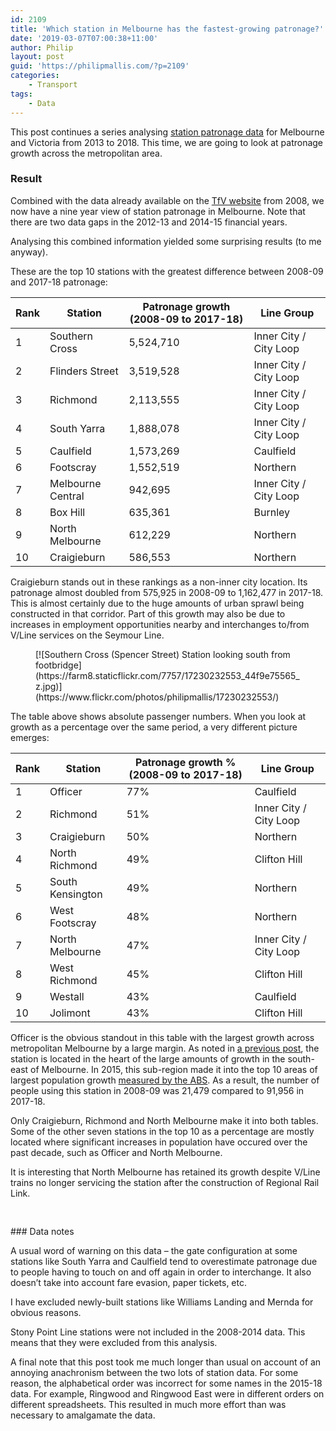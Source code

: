 ```yaml
---
id: 2109
title: 'Which station in Melbourne has the fastest-growing patronage?'
date: '2019-03-07T07:00:38+11:00'
author: Philip
layout: post
guid: 'https://philipmallis.com/?p=2109'
categories:
    - Transport
tags:
    - Data
---
```


This post continues a series analysing [station patronage data](https://philipmallis.com/blog/2019/02/14/station-patronage-in-victoria-2013-2018/) for Melbourne and Victoria from 2013 to 2018. This time, we are going to look at patronage growth across the metropolitan area.

### Result

Combined with the data already available on the [TfV website](https://transport.vic.gov.au/about/data-and-research/patronage) from 2008, we now have a nine year view of station patronage in Melbourne. Note that there are two data gaps in the 2012-13 and 2014-15 financial years.

Analysing this combined information yielded some surprising results (to me anyway).

These are the top 10 stations with the greatest difference between 2008-09 and 2017-18 patronage:

| Rank | Station | Patronage growth (2008-09 to 2017-18) | Line Group |
|---|---|---|---|
| 1 | Southern Cross | 5,524,710 | Inner City / City Loop |
| 2 | Flinders Street | 3,519,528 | Inner City / City Loop |
| 3 | Richmond | 2,113,555 | Inner City / City Loop |
| 4 | South Yarra | 1,888,078 | Inner City / City Loop |
| 5 | Caulfield | 1,573,269 | Caulfield |
| 6 | Footscray | 1,552,519 | Northern |
| 7 | Melbourne Central | 942,695 | Inner City / City Loop |
| 8 | Box Hill | 635,361 | Burnley |
| 9 | North Melbourne | 612,229 | Northern |
| 10 | Craigieburn | 586,553 | Northern |

Craigieburn stands out in these rankings as a non-inner city location. Its patronage almost doubled from 575,925 in 2008-09 to 1,162,477 in 2017-18. This is almost certainly due to the huge amounts of urban sprawl being constructed in that corridor. Part of this growth may also be due to increases in employment opportunities nearby and interchanges to/from V/Line services on the Seymour Line.

<figure class="wp-block-image">[![Southern Cross (Spencer Street) Station looking south from footbridge](https://farm8.staticflickr.com/7757/17230232553_44f9e75565_z.jpg)](https://www.flickr.com/photos/philipmallis/17230232553/)</figure>The table above shows absolute passenger numbers. When you look at growth as a percentage over the same period, a very different picture emerges:

| Rank | Station | Patronage growth % (2008-09 to 2017-18) | Line Group |
|---|---|---|---|
| 1 | Officer | 77% | Caulfield |
| 2 | Richmond | 51% | Inner City / City Loop |
| 3 | Craigieburn | 50% | Northern |
| 4 | North Richmond | 49% | Clifton Hill |
| 5 | South Kensington | 49% | Northern |
| 6 | West Footscray | 48% | Northern |
| 7 | North Melbourne | 47% | Inner City / City Loop |
| 8 | West Richmond | 45% | Clifton Hill |
| 9 | Westall | 43% | Caulfield |
| 10 | Jolimont | 43% | Clifton Hill |

Officer is the obvious standout in this table with the largest growth across metropolitan Melbourne by a large margin. As noted in [a previous post](https://philipmallis.com/blog/2019/02/21/which-are-the-least-and-most-used-stations-in-victoria/), the station is located in the heart of the large amounts of growth in the south-east of Melbourne. In 2015, this sub-region made it into the top 10 areas of largest population growth [measured by the ABS](http://www.abs.gov.au/ausstats/abs@.nsf/Previousproducts/3218.0Main%20Features252015-16?opendocument&tabname=Summary&prodno=3218.0&issue=2015-16&num=&view=). As a result, the number of people using this station in 2008-09 was 21,479 compared to 91,956 in 2017-18.

Only Craigieburn, Richmond and North Melbourne make it into both tables. Some of the other seven stations in the top 10 as a percentage are mostly located where significant increases in population have occured over the past decade, such as Officer and North Melbourne.

It is interesting that North Melbourne has retained its growth despite V/Line trains no longer servicing the station after the construction of Regional Rail Link.

<div aria-hidden="true" class="wp-block-spacer" style="height:30px"></div>### Data notes

A usual word of warning on this data – the gate configuration at some stations like South Yarra and Caulfield tend to overestimate patronage due to people having to touch on and off again in order to interchange. It also doesn’t take into account fare evasion, paper tickets, etc.

I have excluded newly-built stations like Williams Landing and Mernda for obvious reasons.

Stony Point Line stations were not included in the 2008-2014 data. This means that they were excluded from this analysis.

A final note that this post took me much longer than usual on account of an annoying anachronism between the two lots of station data. For some reason, the alphabetical order was incorrect for some names in the 2015-18 data. For example, Ringwood and Ringwood East were in different orders on different spreadsheets. This resulted in much more effort than was necessary to amalgamate the data.
